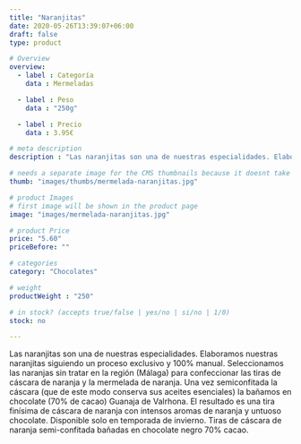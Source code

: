 ```yaml
---
title: "Naranjitas"
date: 2020-05-26T13:39:07+06:00
draft: false
type: product

# Overview
overview:
  - label : Categoría
    data : Mermeladas

  - label : Peso
    data : "250g"

  - label : Precio
    data : 3.95€

# meta description
description : "Las naranjitas son una de nuestras especialidades. Elaboramos nuestras naranjitas siguiendo un proceso exclusivo y 100% manual. "

# needs a separate image for the CMS thumbnails because it doesnt take arrays (slideshow images)
thumb: "images/thumbs/mermelada-naranjitas.jpg"

# product Images
# first image will be shown in the product page
image: "images/mermelada-naranjitas.jpg"

# product Price
price: "5.60"
priceBefore: ""

# categories
category: "Chocolates"

# weight
productWeight : "250"

# in stock? (accepts true/false | yes/no | si/no | 1/0)
stock: no

---
```

Las naranjitas son una de nuestras especialidades. Elaboramos nuestras naranjitas siguiendo un proceso exclusivo y 100% manual. Seleccionamos las naranjas sin tratar en la región (Málaga) para confeccionar las tiras de cáscara de naranja y la mermelada de naranja. Una vez semiconfitada la cáscara (que de este modo conserva sus aceites esenciales) la bañamos en chocolate (70% de cacao) Guanaja de Valrhona. El resultado es una tira finísima de cáscara de naranja con intensos aromas de naranja y untuoso chocolate. Disponible solo en temporada de invierno. Tiras de cáscara de naranja semi-confitada bañadas en chocolate negro 70% cacao.
